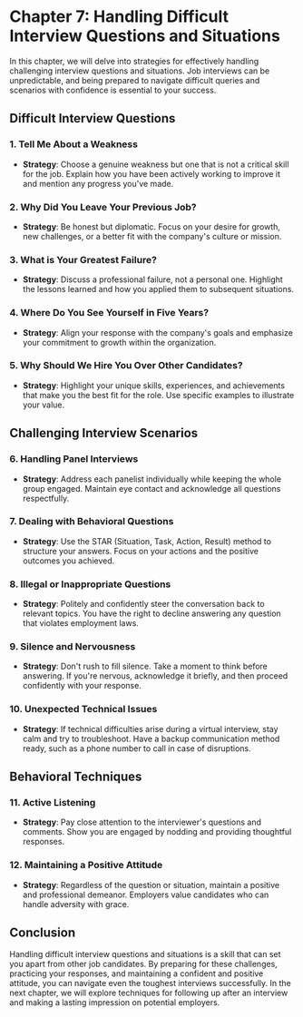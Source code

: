Chapter 7: Handling Difficult Interview Questions and Situations
================================================================

In this chapter, we will delve into strategies for effectively handling challenging interview questions and situations. Job interviews can be unpredictable, and being prepared to navigate difficult queries and scenarios with confidence is essential to your success.

Difficult Interview Questions
-----------------------------

### 1. **Tell Me About a Weakness**

* **Strategy**: Choose a genuine weakness but one that is not a critical skill for the job. Explain how you have been actively working to improve it and mention any progress you've made.

### 2. **Why Did You Leave Your Previous Job?**

* **Strategy**: Be honest but diplomatic. Focus on your desire for growth, new challenges, or a better fit with the company's culture or mission.

### 3. **What is Your Greatest Failure?**

* **Strategy**: Discuss a professional failure, not a personal one. Highlight the lessons learned and how you applied them to subsequent situations.

### 4. **Where Do You See Yourself in Five Years?**

* **Strategy**: Align your response with the company's goals and emphasize your commitment to growth within the organization.

### 5. **Why Should We Hire You Over Other Candidates?**

* **Strategy**: Highlight your unique skills, experiences, and achievements that make you the best fit for the role. Use specific examples to illustrate your value.

Challenging Interview Scenarios
-------------------------------

### 6. **Handling Panel Interviews**

* **Strategy**: Address each panelist individually while keeping the whole group engaged. Maintain eye contact and acknowledge all questions respectfully.

### 7. **Dealing with Behavioral Questions**

* **Strategy**: Use the STAR (Situation, Task, Action, Result) method to structure your answers. Focus on your actions and the positive outcomes you achieved.

### 8. **Illegal or Inappropriate Questions**

* **Strategy**: Politely and confidently steer the conversation back to relevant topics. You have the right to decline answering any question that violates employment laws.

### 9. **Silence and Nervousness**

* **Strategy**: Don't rush to fill silence. Take a moment to think before answering. If you're nervous, acknowledge it briefly, and then proceed confidently with your response.

### 10. **Unexpected Technical Issues**

* **Strategy**: If technical difficulties arise during a virtual interview, stay calm and try to troubleshoot. Have a backup communication method ready, such as a phone number to call in case of disruptions.

Behavioral Techniques
---------------------

### 11. **Active Listening**

* **Strategy**: Pay close attention to the interviewer's questions and comments. Show you are engaged by nodding and providing thoughtful responses.

### 12. **Maintaining a Positive Attitude**

* **Strategy**: Regardless of the question or situation, maintain a positive and professional demeanor. Employers value candidates who can handle adversity with grace.

Conclusion
----------

Handling difficult interview questions and situations is a skill that can set you apart from other job candidates. By preparing for these challenges, practicing your responses, and maintaining a confident and positive attitude, you can navigate even the toughest interviews successfully. In the next chapter, we will explore techniques for following up after an interview and making a lasting impression on potential employers.
